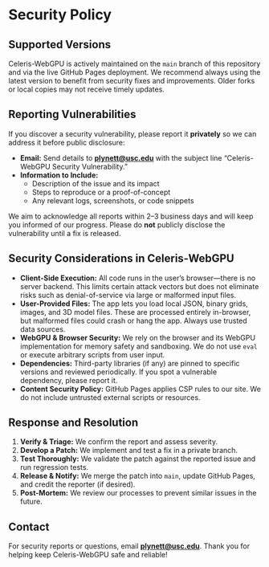 # Security Policy

## Supported Versions

Celeris-WebGPU is actively maintained on the `main` branch of this repository and via the live GitHub Pages deployment. We recommend always using the latest version to benefit from security fixes and improvements. Older forks or local copies may not receive timely updates.

## Reporting Vulnerabilities

If you discover a security vulnerability, please report it **privately** so we can address it before public disclosure:

- **Email:** Send details to **plynett@usc.edu** with the subject line “Celeris-WebGPU Security Vulnerability.”  
- **Information to Include:**  
  - Description of the issue and its impact  
  - Steps to reproduce or a proof-of-concept  
  - Any relevant logs, screenshots, or code snippets  

We aim to acknowledge all reports within 2–3 business days and will keep you informed of our progress. Please do **not** publicly disclose the vulnerability until a fix is released.

## Security Considerations in Celeris-WebGPU

- **Client-Side Execution:** All code runs in the user’s browser—there is no server backend. This limits certain attack vectors but does not eliminate risks such as denial-of-service via large or malformed input files.  
- **User-Provided Files:** The app lets you load local JSON, binary grids, images, and 3D model files. These are processed entirely in-browser, but malformed files could crash or hang the app. Always use trusted data sources.  
- **WebGPU & Browser Security:** We rely on the browser and its WebGPU implementation for memory safety and sandboxing. We do not use `eval` or execute arbitrary scripts from user input.  
- **Dependencies:** Third-party libraries (if any) are pinned to specific versions and reviewed periodically. If you spot a vulnerable dependency, please report it.  
- **Content Security Policy:** GitHub Pages applies CSP rules to our site. We do not include untrusted external scripts or resources.

## Response and Resolution

1. **Verify & Triage:** We confirm the report and assess severity.  
2. **Develop a Patch:** We implement and test a fix in a private branch.  
3. **Test Thoroughly:** We validate the patch against the reported issue and run regression tests.  
4. **Release & Notify:** We merge the patch into `main`, update GitHub Pages, and credit the reporter (if desired).  
5. **Post-Mortem:** We review our processes to prevent similar issues in the future.

## Contact

For security reports or questions, email **plynett@usc.edu**. Thank you for helping keep Celeris-WebGPU safe and reliable!  
